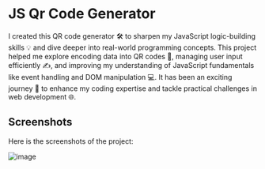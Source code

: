 # JS Qr Code Generator

I created this QR code generator 🛠️ to sharpen my JavaScript logic-building skills 💡 and dive deeper into real-world programming concepts. This project helped me explore encoding data into QR codes 🔲, managing user input efficiently ✍️, and improving my understanding of JavaScript fundamentals like event handling and DOM manipulation 💻. It has been an exciting journey 🚀 to enhance my coding expertise and tackle practical challenges in web development 🌐.

## Screenshots

Here is the screenshots of the project:

![image](https://github.com/user-attachments/assets/2ec64caa-39ec-4c5e-80b2-729ccff6d6ef)
